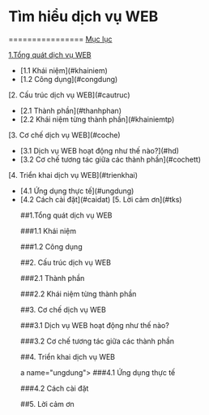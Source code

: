 # Tìm hiểu dịch vụ WEB
================
[Mục lục](#content)

[1.Tổng quát dịch vụ WEB](#tqweb)
<ul>
<li>[1.1 Khái niệm](#khainiem)
<li>[1.2 Công dụng](#congdung)
</ul>
[2. Cấu trúc dịch vụ WEB](#cautruc)
<ul>
<li>[2.1 Thành phần](#thanhphan)
<li>[2.2 Khái niệm từng thành phần](#khainiemtp)
</ul>
[3. Cơ chế dịch vụ WEB](#coche)
<ul>
<li>[3.1 Dịch vụ WEB hoạt động như thế nào?](#hd)
<li>[3.2 Cơ chế tương tác giữa các thành phần](#cochett)
</ul>
[4. Triển khai dịch vụ WEB](#trienkhai)
<ul>
<li>[4.1 Ứng dụng thực tế](#ungdung)
<li>[4.2 Cách cài đặt](#caidat)
[5. Lời cảm ơn](#tks)

<a name="tqweb"></a>
##1.Tổng quát dịch vụ WEB


<a name="khainiem"></a>
###1.1 Khái niệm


<a name="congdung"></a>
###1.2 Công dụng


<a name="cautruc"></a>
##2. Cấu trúc dịch vụ WEB


<a name="thanhphan"></a>
###2.1 Thành phần

<a name="khainiemtp"></a>
###2.2 Khái niệm từng thành phần

<a name="coche"></a>
##3. Cơ chế dịch vụ WEB


<a name="hd"></a>
###3.1 Dịch vụ WEB hoạt động như thế nào?


<a name="cochett"></a>
###3.2 Cơ chế tương tác giữa các thành phần


<a name="trienkhai"></a>
##4. Triển khai dịch vụ WEB


a name="ungdung"></a>
###4.1 Ứng dụng thực tế


<a name="caidat"></a>
###4.2 Cách cài đặt

<a name="tks"></a>
##5. Lời cảm ơn

